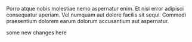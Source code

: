 Porro atque nobis molestiae nemo aspernatur enim. Et nisi error adipisci consequatur aperiam. Vel numquam aut dolore facilis sit sequi. Commodi praesentium dolorem earum dolorum accusantium aut aspernatur.

some new changes here
